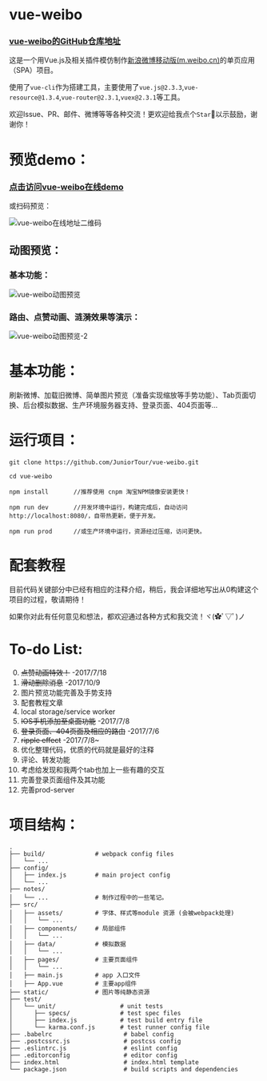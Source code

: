 # vue-weibo

### [vue-weibo的GitHub仓库地址](https://github.com/JuniorTour/vue-weibo)

这是一个用Vue.js及相关插件模仿制作[新浪微博移动版(m.weibo.cn)](m.weibo.cn)的单页应用（SPA）项目。

使用了`vue-cli`作为搭建工具，主要使用了`vue.js@2.3.3`,`vue-resource@1.3.4`,`vue-router@2.3.1`,`vuex@2.3.1`等工具。

欢迎Issue、PR、邮件、微博等等各种交流！更欢迎给我点个`Star`:star2:以示鼓励，谢谢你！

# 预览demo：

### [点击访问vue-weibo在线demo](http://juniortour.net:8080)

或扫码预览：

![vue-weibo在线地址二维码](./notes/vue-weibo-qr-cod.png)

## 动图预览：

### 基本功能：
![vue-weibo动图预览](./notes/vue-weibo-demonstration.gif)

### 路由、点赞动画、涟漪效果等演示：
![vue-weibo动图预览-2](./notes/vue-weibo-demonstration-2.gif)

# 基本功能：

刷新微博、加载旧微博、简单图片预览（准备实现缩放等手势功能）、Tab页面切换、后台模拟数据、生产环境服务器支持、登录页面、404页面等...

# 运行项目：

``` nodejs
git clone https://github.com/JuniorTour/vue-weibo.git

cd vue-weibo

npm install       //推荐使用 cnpm 淘宝NPM镜像安装更快！

npm run dev       //开发环境中运行，构建完成后，自动访问http://localhost:8080/，自带热更新，便于开发。

npm run prod      //或生产环境中运行，资源经过压缩，访问更快。
```

# 配套教程

目前代码关键部分中已经有相应的注释介绍，稍后，我会详细地写出从0构建这个项目的过程，敬请期待！

如果你对此有任何意见和想法，都欢迎通过各种方式和我交流！ヾ(✿ﾟ▽ﾟ)ノ

# To-do List:

0. ~~点赞动画特效！~~  -2017/7/18
1.  ~~滑动删除消息~~  -2017/10/9
2. 图片预览功能完善及手势支持
3. 配套教程文章
4. local storage/service worker
5. ~~IOS手机添加至桌面功能~~ -2017/7/8
6. ~~登录页面、404页面及相应的路由~~ -2017/7/6
7. ~~ripple effect~~  -2017/7/8~
8. 优化整理代码，优质的代码就是最好的注释
9. 评论、转发功能
10. 考虑给发现和我两个tab也加上一些有趣的交互
11. 完善登录页面组件及其功能
11. 完善prod-server

# 项目结构：

```
.
├── build/              # webpack config files
│   └── ...
├── config/
│   ├── index.js        # main project config
│   └── ...
├── notes/
│   └── ...             # 制作过程中的一些笔记。
├── src/
│   ├── assets/         # 字体、样式等module 资源 (会被webpack处理)
│   │   └── ...
│   ├── components/     # 局部组件
│   │   └── ...
│   ├── data/           # 模拟数据
│   │   └── ...
│   ├── pages/          # 主要页面组件
│   │   └── ...
│   ├── main.js         # app 入口文件
│   ├── App.vue         # 主要app组件
├── static/             # 图片等纯静态资源
├── test/
│   └── unit/                  # unit tests
│      ├── specs/              # test spec files
│      ├── index.js            # test build entry file
│      └── karma.conf.js       # test runner config file
├── .babelrc                    # babel config
├── .postcssrc.js               # postcss config
├── .eslintrc.js                # eslint config
├── .editorconfig               # editor config
├── index.html                  # index.html template
└── package.json                # build scripts and dependencies
```

